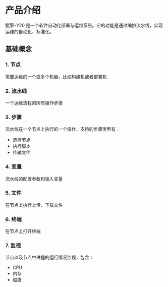 # 产品介绍
鲲擎-Y20 是一个软件自动化部署与运维系统。它的功能是通过编排流水线，实现运维的自动化、标准化。

## 基础概念

### 1. 节点
需要运维的一个或多个机器，比如构建机或者部署机

### 2. 流水线
一个运维流程的所有操作步骤

### 3. 步骤
流水线在一个节点上执行的一个操作，支持的步骤类型有：
- 选择节点
- 执行脚本
- 传输文件

### 4. 变量
流水线的配置参数和输入变量

### 5. 文件
在节点上执行上传、下载文件

### 6. 终端
在节点上打开终端

### 7. 监视
节点以及节点中进程的运行情况监视，包含：
- CPU
- 内存
- 磁盘
